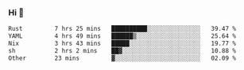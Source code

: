 ### Hi 👋

<!--START_SECTION:waka-->

```txt
Rust         7 hrs 25 mins   ██████████░░░░░░░░░░░░░░░   39.47 %
YAML         4 hrs 49 mins   ██████▒░░░░░░░░░░░░░░░░░░   25.64 %
Nix          3 hrs 43 mins   █████░░░░░░░░░░░░░░░░░░░░   19.77 %
sh           2 hrs 2 mins    ██▓░░░░░░░░░░░░░░░░░░░░░░   10.88 %
Other        23 mins         ▓░░░░░░░░░░░░░░░░░░░░░░░░   02.09 %
```

<!--END_SECTION:waka-->
